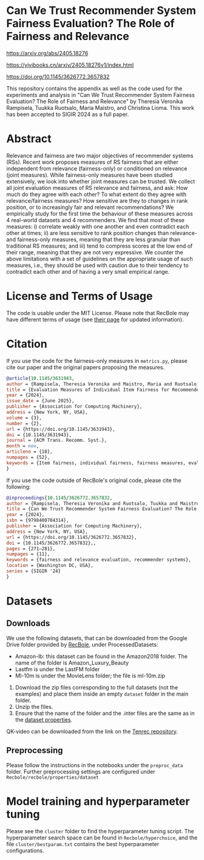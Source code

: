 # Can We Trust Recommender System Fairness Evaluation? The Role of Fairness and Relevance  

https://arxiv.org/abs/2405.18276

https://yiyibooks.cn/arxiv/2405.18276v1/index.html

https://doi.org/10.1145/3626772.3657832

This repository contains the appendix as well as the code used for the experiments and analysis in "Can We Trust Recommender System Fairness Evaluation? The Role of Fairness and Relevance" by Theresia Veronika Rampisela, Tuukka Ruotsalo, Maria Maistro, and Christina Lioma. This work has been accepted to SIGIR 2024 as a full paper. 

# Abstract
Relevance and fairness are two major objectives of recommender systems (RSs). Recent work proposes measures of RS fairness that are either independent from relevance (fairness-only) or conditioned on relevance (joint measures). While fairness-only measures have been studied extensively, we look into whether joint measures can be trusted. We collect all joint evaluation measures of RS relevance and fairness, and ask: How much do they agree with each other? To what extent do they agree with relevance/fairness measures? How sensitive are they to changes in rank position, or to increasingly fair and relevant recommendations? We empirically study for the first time the behaviour of these measures across 4 real-world datasets and 4 recommenders. We find that most of these measures: i) correlate weakly with one another and even contradict each other at times; ii) are less sensitive to rank position changes than relevance- and fairness-only measures, meaning that they are less granular than traditional RS measures; and iii) tend to compress scores at the low end of their range, meaning that they are not very expressive. We counter the above limitations with a set of guidelines on the appropriate usage of such measures, i.e., they should be used with caution due to their tendency to contradict each other and of having a very small empirical range.

# License and Terms of Usage
The code is usable under the MIT License. Please note that RecBole may have different terms of usage (see [their page](https://github.com/RUCAIBox/RecBole) for updated information).

# Citation
If you use the code for the fairness-only measures in `metrics.py`, please cite our paper and the original papers proposing the measures.
```BibTeX
@article{10.1145/3631943,
author = {Rampisela, Theresia Veronika and Maistro, Maria and Ruotsalo, Tuukka and Lioma, Christina},
title = {Evaluation Measures of Individual Item Fairness for Recommender Systems: A Critical Study},
year = {2024},
issue_date = {June 2025},
publisher = {Association for Computing Machinery},
address = {New York, NY, USA},
volume = {3},
number = {2},
url = {https://doi.org/10.1145/3631943},
doi = {10.1145/3631943},
journal = {ACM Trans. Recomm. Syst.},
month = nov,
articleno = {18},
numpages = {52},
keywords = {Item fairness, individual fairness, fairness measures, evaluation measures, recommender systems}
}
```
If you use the code outside of RecBole's original code, please cite the following:
```BibTeX
@inproceedings{10.1145/3626772.3657832,
author = {Rampisela, Theresia Veronika and Ruotsalo, Tuukka and Maistro, Maria and Lioma, Christina},
title = {Can We Trust Recommender System Fairness Evaluation? The Role of Fairness and Relevance},
year = {2024},
isbn = {9798400704314},
publisher = {Association for Computing Machinery},
address = {New York, NY, USA},
url = {https://doi.org/10.1145/3626772.3657832},
doi = {10.1145/3626772.3657832},,
pages = {271–281},
numpages = {11},
keywords = {fairness and relevance evaluation, recommender systems},
location = {Washington DC, USA},
series = {SIGIR '24}
}
```
# Datasets

## Downloads
We use the following datasets, that can be downloaded from the Google Drive folder provided by [RecBole](https://recbole.io/dataset_list.html), under ProcessedDatasets:
- Amazon-lb: this dataset can be found in the Amazon2018 folder. The name of the folder is Amazon_Luxury_Beauty
- Lastfm is under the LastFM folder
- Ml-10m is under the MovieLens folder; the file is ml-10m.zip

1. Download the zip files corresponding to the full datasets (not the examples) and place them inside an empty `dataset` folder in the main folder.
2. Unzip the files.
3. Ensure that the name of the folder and the .inter files are the same as in the [dataset properties](https://github.com/theresiavr/can-we-trust-recsys-fairness-evaluation/tree/main/RecBole/recbole/properties/dataset).

QK-video can be downloaded from the link on the [Tenrec repository](https://github.com/yuangh-x/2022-NIPS-Tenrec).

## Preprocessing
Please follow the instructions in the notebooks under the `preproc_data` folder.
Further preprocessing settings are configured under `Recbole/recbole/properties/dataset`

# Model training and hyperparameter tuning
Please see the `cluster` folder to find the hyperparameter tuning script.
The hyperparameter search space can be found in  `Recbole/hyperchoice`, and the file `cluster/bestparam.txt` contains the best hyperparameter configurations.
